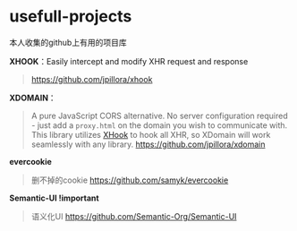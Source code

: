 usefull-projects
================

本人收集的github上有用的项目库

**XHOOK**：Easily intercept and modify XHR request and response

> https://github.com/jpillora/xhook

**XDOMAIN**：
> A pure JavaScript CORS alternative. No server configuration required - 
> just add a `proxy.html` on the domain you wish to communicate with. This
> library utilizes [XHook](http://jpillora.com/xhook) to hook all XHR, so XDomain
> will work seamlessly with any library.
> https://github.com/jpillora/xdomain

**evercookie**
> 删不掉的cookie
> https://github.com/samyk/evercookie

**Semantic-UI !important**
> 语义化UI
> https://github.com/Semantic-Org/Semantic-UI
